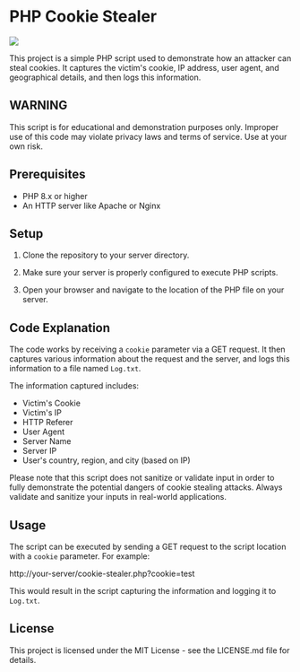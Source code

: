 # PHP Cookie Stealer

![](/docs/session-hijacking.png)

This project is a simple PHP script used to demonstrate how an attacker can steal cookies. It captures the victim's cookie, IP address, user agent, and geographical details, and then logs this information.

## WARNING

This script is for educational and demonstration purposes only. Improper use of this code may violate privacy laws and terms of service. Use at your own risk.

## Prerequisites

- PHP 8.x or higher
- An HTTP server like Apache or Nginx

## Setup

1. Clone the repository to your server directory.

2. Make sure your server is properly configured to execute PHP scripts.

3. Open your browser and navigate to the location of the PHP file on your server.

## Code Explanation

The code works by receiving a `cookie` parameter via a GET request. It then captures various information about the request and the server, and logs this information to a file named `Log.txt`.

The information captured includes:

- Victim's Cookie
- Victim's IP
- HTTP Referer
- User Agent
- Server Name
- Server IP
- User's country, region, and city (based on IP)

Please note that this script does not sanitize or validate input in order to fully demonstrate the potential dangers of cookie stealing attacks. Always validate and sanitize your inputs in real-world applications.

## Usage

The script can be executed by sending a GET request to the script location with a `cookie` parameter. For example:

http://your-server/cookie-stealer.php?cookie=test


This would result in the script capturing the information and logging it to `Log.txt`.

## License

This project is licensed under the MIT License - see the LICENSE.md file for details.
